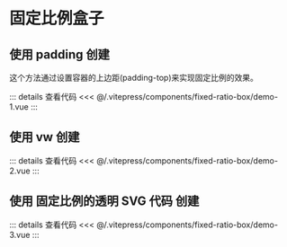 <script lang="ts" setup>
    import Demo1 from '../.vitepress/components/fixed-ratio-box/demo-1.vue'
    import Demo2 from '../.vitepress/components/fixed-ratio-box/demo-2.vue'
    import Demo3 from '../.vitepress/components/fixed-ratio-box/demo-3.vue'
</script>

# 固定比例盒子

## 使用 padding 创建

这个方法通过设置容器的上边距(padding-top)来实现固定比例的效果。

::: details 查看代码
<<< @/.vitepress/components/fixed-ratio-box/demo-1.vue
:::

<ClientOnly>
<Demo1 />
</ClientOnly>

## 使用 vw 创建

::: details 查看代码
<<< @/.vitepress/components/fixed-ratio-box/demo-2.vue
:::

<ClientOnly>
<Demo2 />
</ClientOnly>

## 使用 固定比例的透明 SVG 代码 创建

::: details 查看代码
<<< @/.vitepress/components/fixed-ratio-box/demo-3.vue
:::

<ClientOnly>
<Demo3 />
</ClientOnly>
